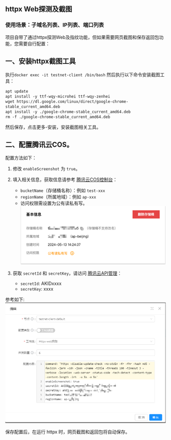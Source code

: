 ## httpx Web探测及截图
### 使用场景：子域名列表、IP列表、端口列表

项目自带了通过httpx探测Web及指纹功能，但如果需要网页截图和保存返回包功能，您需要自行配置：
## 一、安装httpx截图工具
执行`docker exec -it testnet-client /bin/bash`
然后执行以下命令安装截图工具：
```
apt update
apt install -y ttf-wqy-microhei ttf-wqy-zenhei
wget https://dl.google.com/linux/direct/google-chrome-stable_current_amd64.deb
apt install -y ./google-chrome-stable_current_amd64.deb
rm -f ./google-chrome-stable_current_amd64.deb
```
然后保存，点击更多-安装，安装截图相关工具。

## 二、配置腾讯云COS。

配置方法如下：
1. 修改 `enableScreenshot` 为 `true`。
2. 填入相关信息，获取信息请参考 [腾讯云COS控制台](https://console.cloud.tencent.com/cos)：
   - `bucketName`（存储桶名称）：例如 `test-xxx`
   - `regionName`（所属地域）：例如 `ap-xxx`
   - 访问权限需设置为公有读私有写。
![picture 0](https://github.com/testnet0/image/raw/main/40f7e8dde4e542771108cfaceb1d31a4e5c7e2ab30d6aa8674a62f041fa22833.png)  

3. 获取 `secretId` 和 `secretKey`，请访问 [腾讯云API管理](https://console.cloud.tencent.com/cam/capi)：
   - `secretId`: AKIDxxxx
   - `secretKey`: xxxx

参考如下:
![picture 1](https://github.com/testnet0/image/raw/main/a1bd21faba4af47d5ed9823aa934ce6c35dbe88f5f225e57ec899c4294cb2248.png)  

保存配置后，在运行 httpx 时，网页截图和返回包将自动保存。
